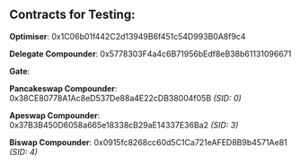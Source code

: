 ## Contracts for Testing:

**Optimiser**:
0x1C06b01f442C2d13949B6f451c54D993B0A8f9c4


**Delegate Compounder**:
0x5778303F4a4c6B71956bEdf8eB38b61131096671
  
**Gate**:

**Pancakeswap Compounder**:
0x38CE80778A1Ac8eD537De88a4E22cDB38004f05B *(SID: 0)*

**Apeswap Compounder**:
0x37B3B450D6058a665e18338cB29aE14337E36Ba2 *(SID: 3)*

**Biswap Compounder**:
0x0915fc8268cc60d5C1Ca721eAFED8B9b4571Ae81 *(SID: 4)*

